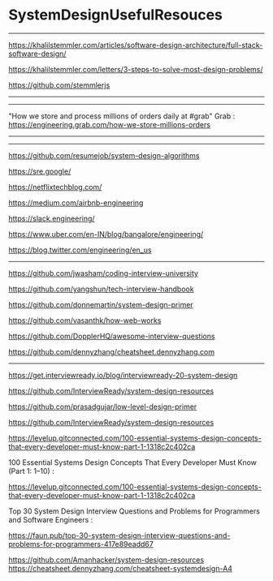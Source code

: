 # SystemDesignUsefulResouces
*******************************************************************************************************************************************************************
https://khalilstemmler.com/articles/software-design-architecture/full-stack-software-design/

https://khalilstemmler.com/letters/3-steps-to-solve-most-design-problems/


https://github.com/stemmlerjs
******************************************************************************************************************************************************************

********************************************************************************************************************************************************************
"How we store and process millions of orders daily at #grab"
Grab : https://engineering.grab.com/how-we-store-millions-orders
********************************************************************************************************************************************************************

*****************************************************************************************************************************************************************************************************************************************************************************************************************************************

https://github.com/resumejob/system-design-algorithms

https://sre.google/

https://netflixtechblog.com/

https://medium.com/airbnb-engineering

https://slack.engineering/

https://www.uber.com/en-IN/blog/bangalore/engineering/

https://blog.twitter.com/engineering/en_us



____________________________________________________________________________________________________________________________________________________________________________________________________________________________________________________________________________________________________________________________________________________________________________________________________________________________________________________________________________________________________________

https://github.com/jwasham/coding-interview-university

https://github.com/yangshun/tech-interview-handbook

https://github.com/donnemartin/system-design-primer

https://github.com/vasanthk/how-web-works

https://github.com/DopplerHQ/awesome-interview-questions


https://github.com/dennyzhang/cheatsheet.dennyzhang.com


*********************************************************************************************************************************************************************************************************************************************************************************************************************************************************************************************************************************************************************************************************************

https://get.interviewready.io/blog/interviewready-20-system-design

https://github.com/InterviewReady/system-design-resources

https://github.com/prasadgujar/low-level-design-primer


https://github.com/InterviewReady/system-design-resources

https://levelup.gitconnected.com/100-essential-systems-design-concepts-that-every-developer-must-know-part-1-1318c2c402ca

100 Essential Systems Design Concepts That Every Developer Must Know (Part 1: 1–10) :

https://levelup.gitconnected.com/100-essential-systems-design-concepts-that-every-developer-must-know-part-1-1318c2c402ca

Top 30 System Design Interview Questions and Problems for Programmers and Software Engineers :

https://faun.pub/top-30-system-design-interview-questions-and-problems-for-programmers-417e89eadd67

https://github.com/Amanhacker/system-design-resources
https://cheatsheet.dennyzhang.com/cheatsheet-systemdesign-A4
